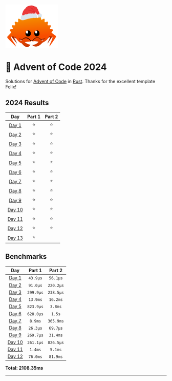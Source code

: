 <img src="./.assets/christmas_ferris.png" width="164">

# 🎄 Advent of Code 2024

Solutions for [Advent of Code](https://adventofcode.com/) in [Rust](https://www.rust-lang.org/).
Thanks for the excellent template Felix!

<!--- advent_readme_stars table --->
## 2024 Results

| Day | Part 1 | Part 2 |
| :---: | :---: | :---: |
| [Day 1](https://adventofcode.com/2024/day/1) | ⭐ | ⭐ |
| [Day 2](https://adventofcode.com/2024/day/2) | ⭐ | ⭐ |
| [Day 3](https://adventofcode.com/2024/day/3) | ⭐ | ⭐ |
| [Day 4](https://adventofcode.com/2024/day/4) | ⭐ | ⭐ |
| [Day 5](https://adventofcode.com/2024/day/5) | ⭐ | ⭐ |
| [Day 6](https://adventofcode.com/2024/day/6) | ⭐ | ⭐ |
| [Day 7](https://adventofcode.com/2024/day/7) | ⭐ | ⭐ |
| [Day 8](https://adventofcode.com/2024/day/8) | ⭐ | ⭐ |
| [Day 9](https://adventofcode.com/2024/day/9) | ⭐ | ⭐ |
| [Day 10](https://adventofcode.com/2024/day/10) | ⭐ | ⭐ |
| [Day 11](https://adventofcode.com/2024/day/11) | ⭐ | ⭐ |
| [Day 12](https://adventofcode.com/2024/day/12) | ⭐ | ⭐ |
| [Day 13](https://adventofcode.com/2024/day/13) | ⭐ |   |
<!--- advent_readme_stars table --->

<!--- benchmarking table --->
## Benchmarks

| Day | Part 1 | Part 2 |
| :---: | :---: | :---:  |
| [Day 1](./src/bin/01.rs) | `43.9µs` | `56.1µs` |
| [Day 2](./src/bin/02.rs) | `91.0µs` | `220.2µs` |
| [Day 3](./src/bin/03.rs) | `299.9µs` | `238.5µs` |
| [Day 4](./src/bin/04.rs) | `13.9ms` | `16.2ms` |
| [Day 5](./src/bin/05.rs) | `823.9µs` | `3.8ms` |
| [Day 6](./src/bin/06.rs) | `628.0µs` | `1.5s` |
| [Day 7](./src/bin/07.rs) | `8.9ms` | `365.9ms` |
| [Day 8](./src/bin/08.rs) | `26.3µs` | `69.7µs` |
| [Day 9](./src/bin/09.rs) | `269.7µs` | `31.4ms` |
| [Day 10](./src/bin/10.rs) | `261.1µs` | `826.5µs` |
| [Day 11](./src/bin/11.rs) | `1.4ms` | `5.1ms` |
| [Day 12](./src/bin/12.rs) | `76.0ms` | `81.9ms` |

**Total: 2108.35ms**
<!--- benchmarking table --->

---
